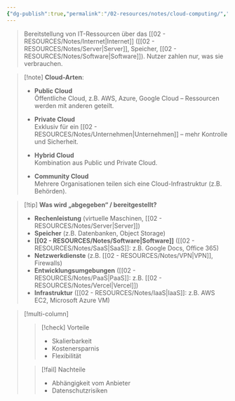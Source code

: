 ```yaml
---
{"dg-publish":true,"permalink":"/02-resources/notes/cloud-computing/","noteIcon":"","updated":"2025-03-24T19:06:01.549+01:00"}
---
```


> Bereitstellung von IT-Ressourcen über das [[02 - RESOURCES/Notes/Internet\|Internet]] ([[02 - RESOURCES/Notes/Server\|Server]], Speicher, [[02 - RESOURCES/Notes/Software\|Software]]). Nutzer zahlen nur, was sie verbrauchen.

> [!note] **Cloud-Arten**:
> 
> - **Public Cloud**  
>     Öffentliche Cloud, z.B. AWS, Azure, Google Cloud – Ressourcen werden mit anderen geteilt.
>     
> - **Private Cloud**  
>     Exklusiv für ein [[02 - RESOURCES/Notes/Unternehmen\|Unternehmen]] – mehr Kontrolle und Sicherheit.
>     
> - **Hybrid Cloud**  
>     Kombination aus Public und Private Cloud.
>     
> - **Community Cloud**  
>     Mehrere Organisationen teilen sich eine Cloud-Infrastruktur (z.B. Behörden).
>     

> [!tip] **Was wird „abgegeben“ / bereitgestellt?**
> 
> - **Rechenleistung** (virtuelle Maschinen, [[02 - RESOURCES/Notes/Server\|Server]])
> - **Speicher** (z.B. Datenbanken, Object Storage)
> - **[[02 - RESOURCES/Notes/Software\|Software]]** ([[02 - RESOURCES/Notes/SaaS\|SaaS]]: z.B. Google Docs, Office 365)
> - **Netzwerkdienste** (z.B. [[02 - RESOURCES/Notes/VPN\|VPN]], Firewalls)
> - **Entwicklungsumgebungen** ([[02 - RESOURCES/Notes/PaaS\|PaaS]]: z.B. [[02 - RESOURCES/Notes/Vercel\|Vercel]])
> - **Infrastruktur** ([[02 - RESOURCES/Notes/IaaS\|IaaS]]: z.B. AWS EC2, Microsoft Azure VM)

>[!multi-column]
> 
>>[!check] Vorteile
>> - Skalierbarkeit 
>> - Kostenersparnis 
>> - Flexibilität
> 
>>[!fail] Nachteile
>> - Abhängigkeit vom Anbieter
>> - Datenschutzrisiken

